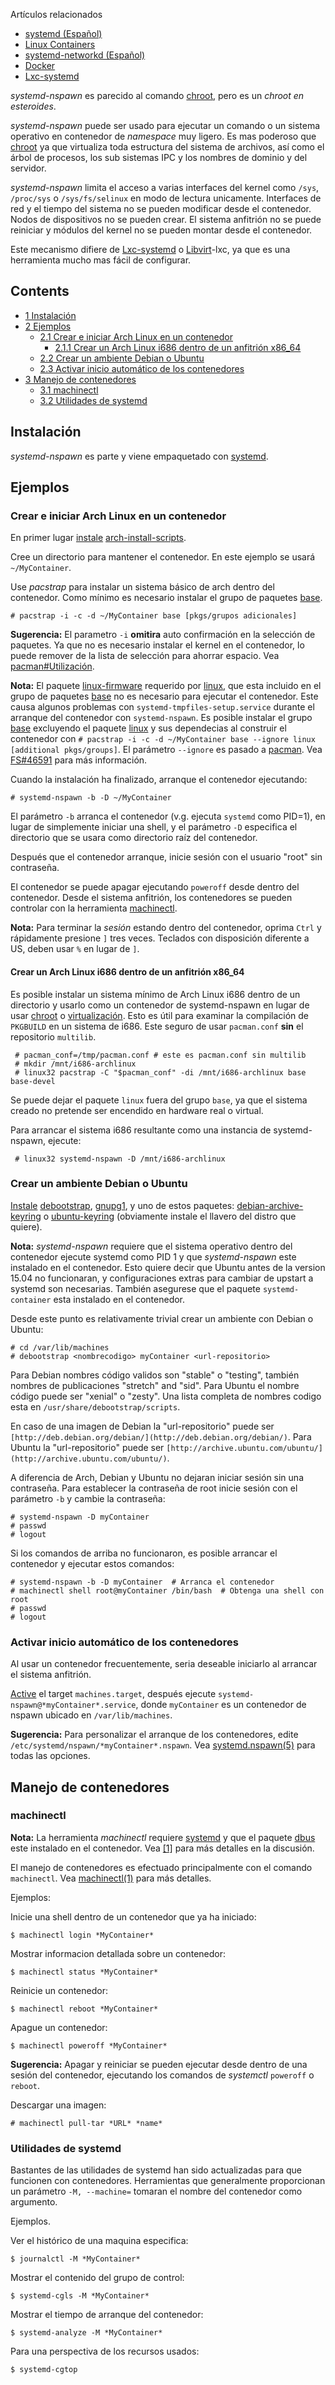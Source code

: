 Artículos relacionados

*   [systemd (Español)](/index.php/Systemd_(Espa%C3%B1ol) "Systemd (Español)")
*   [Linux Containers](/index.php/Linux_Containers "Linux Containers")
*   [systemd-networkd (Español)](/index.php/Systemd-networkd_(Espa%C3%B1ol) "Systemd-networkd (Español)")
*   [Docker](/index.php/Docker "Docker")
*   [Lxc-systemd](/index.php/Lxc-systemd "Lxc-systemd")

*systemd-nspawn* es parecido al comando [chroot](/index.php/Change_root_(Espa%C3%B1ol) "Change root (Español)"), pero es un *chroot en esteroides*.

*systemd-nspawn* puede ser usado para ejecutar un comando o un sistema operativo en contenedor de *namespace* muy ligero. Es mas poderoso que [chroot](/index.php/Change_root_(Espa%C3%B1ol) "Change root (Español)") ya que virtualiza toda estructura del sistema de archivos, así como el árbol de procesos, los sub sistemas IPC y los nombres de dominio y del servidor.

*systemd-nspawn* limita el acceso a varias interfaces del kernel como `/sys`, `/proc/sys` o `/sys/fs/selinux` en modo de lectura unicamente. Interfaces de red y el tiempo del sistema no se pueden modificar desde el contenedor. Nodos de dispositivos no se pueden crear. El sistema anfitrión no se puede reiniciar y módulos del kernel no se pueden montar desde el contenedor.

Este mecanismo difiere de [Lxc-systemd](/index.php/Lxc-systemd "Lxc-systemd") o [Libvirt](/index.php/Libvirt "Libvirt")-lxc, ya que es una herramienta mucho mas fácil de configurar.

## Contents

*   [1 Instalación](#Instalación)
*   [2 Ejemplos](#Ejemplos)
    *   [2.1 Crear e iniciar Arch Linux en un contenedor](#Crear_e_iniciar_Arch_Linux_en_un_contenedor)
        *   [2.1.1 Crear un Arch Linux i686 dentro de un anfitrión x86_64](#Crear_un_Arch_Linux_i686_dentro_de_un_anfitrión_x86_64)
    *   [2.2 Crear un ambiente Debian o Ubuntu](#Crear_un_ambiente_Debian_o_Ubuntu)
    *   [2.3 Activar inicio automático de los contenedores](#Activar_inicio_automático_de_los_contenedores)
*   [3 Manejo de contenedores](#Manejo_de_contenedores)
    *   [3.1 machinectl](#machinectl)
    *   [3.2 Utilidades de systemd](#Utilidades_de_systemd)

## Instalación

*systemd-nspawn* es parte y viene empaquetado con [systemd](https://www.archlinux.org/packages/?name=systemd).

## Ejemplos

### Crear e iniciar Arch Linux en un contenedor

En primer lugar [instale](/index.php/Help:Reading_(Espa%C3%B1ol)#Instalación_de_paquetes "Help:Reading (Español)") [arch-install-scripts](https://www.archlinux.org/packages/?name=arch-install-scripts).

Cree un directorio para mantener el contenedor. En este ejemplo se usará `~/MyContainer`.

Use *pacstrap* para instalar un sistema básico de arch dentro del contenedor. Como mínimo es necesario instalar el grupo de paquetes [base](https://www.archlinux.org/groups/x86_64/base/).

```
# pacstrap -i -c -d ~/MyContainer base [pkgs/grupos adicionales]

```

**Sugerencia:** El parametro `-i` **omitira** auto confirmación en la selección de paquetes. Ya que no es necesario instalar el kernel en el contenedor, lo puede remover de la lista de selección para ahorrar espacio. Vea [pacman#Utilización](/index.php/Pacman_(Espa%C3%B1ol)#Utilización "Pacman (Español)").

**Nota:** El paquete [linux-firmware](https://www.archlinux.org/packages/?name=linux-firmware) requerido por [linux](https://www.archlinux.org/packages/?name=linux), que esta incluido en el grupo de paquetes [base](https://www.archlinux.org/groups/x86_64/base/) no es necesario para ejecutar el contenedor. Este causa algunos problemas con `systemd-tmpfiles-setup.service` durante el arranque del contenedor con `systemd-nspawn`. Es posible instalar el grupo [base](https://www.archlinux.org/groups/x86_64/base/) excluyendo el paquete [linux](https://www.archlinux.org/packages/?name=linux) y sus dependecias al construir el contenedor con `# pacstrap -i -c -d ~/MyContainer base --ignore linux [additional pkgs/groups]`. El parámetro `--ignore` es pasado a [pacman](https://www.archlinux.org/packages/?name=pacman). Vea [FS#46591](https://bugs.archlinux.org/task/46591) para más información.

Cuando la instalación ha finalizado, arranque el contenedor ejecutando:

```
# systemd-nspawn -b -D ~/MyContainer

```

El parámetro `-b` arranca el contenedor (v.g. ejecuta `systemd` como PID=1), en lugar de simplemente iniciar una shell, y el parámetro `-D` especifica el directorio que se usara como directorio raíz del contenedor.

Después que el contenedor arranque, inicie sesión con el usuario "root" sin contraseña.

El contenedor se puede apagar ejecutando `poweroff` desde dentro del contenedor. Desde el sistema anfitrión, los contenedores se pueden controlar con la herramienta [machinectl](#machinectl).

**Nota:** Para terminar la *sesión* estando dentro del contenedor, oprima `Ctrl` y rápidamente presione `]` tres veces. Teclados con disposición diferente a US, deben usar `%` en lugar de `]`.

#### Crear un Arch Linux i686 dentro de un anfitrión x86_64

Es posible instalar un sistema mínimo de Arch Linux i686 dentro de un directorio y usarlo como un contenedor de systemd-nspawn en lugar de usar [chroot](/index.php/Change_root_(Espa%C3%B1ol) "Change root (Español)") o [virtualización](/index.php/Virtualization "Virtualization"). Esto es útil para examinar la compilación de `PKGBUILD` en un sistema de i686\. Este seguro de usar `pacman.conf` **sin** el repositorio `multilib`.

```
 # pacman_conf=/tmp/pacman.conf # este es pacman.conf sin multilib
 # mkdir /mnt/i686-archlinux
 # linux32 pacstrap -C "$pacman_conf" -di /mnt/i686-archlinux base base-devel

```

Se puede dejar el paquete `linux` fuera del grupo `base`, ya que el sistema creado no pretende ser encendido en hardware real o virtual.

Para arrancar el sistema i686 resultante como una instancia de systemd-nspawn, ejecute:

```
 # linux32 systemd-nspawn -D /mnt/i686-archlinux

```

### Crear un ambiente Debian o Ubuntu

[Instale](/index.php/Help:Reading_(Espa%C3%B1ol)#Instalación_de_paquetes "Help:Reading (Español)") [debootstrap](https://www.archlinux.org/packages/?name=debootstrap), [gnupg1](https://aur.archlinux.org/packages/gnupg1/), y uno de estos paquetes: [debian-archive-keyring](https://www.archlinux.org/packages/?name=debian-archive-keyring) o [ubuntu-keyring](https://www.archlinux.org/packages/?name=ubuntu-keyring) (obviamente instale el llavero del distro que quiere).

**Nota:** *systemd-nspawn* requiere que el sistema operativo dentro del contenedor ejecute systemd como PID 1 y que *systemd-nspawn* este instalado en el contenedor. Esto quiere decir que Ubuntu antes de la version 15.04 no funcionaran, y configuraciones extras para cambiar de upstart a systemd son necesarias. También asegurese que el paquete `systemd-container` esta instalado en el contenedor.

Desde este punto es relativamente trivial crear un ambiente con Debian o Ubuntu:

```
# cd /var/lib/machines
# debootstrap <nombrecodigo> myContainer <url-repositorio>

```

Para Debian nombres código validos son "stable" o "testing", también nombres de publicaciones "stretch" and "sid". Para Ubuntu el nombre código puede ser "xenial" o "zesty". Una lista completa de nombres codigo esta en `/usr/share/debootstrap/scripts`.

En caso de una imagen de Debian la "url-repositorio" puede ser `[http://deb.debian.org/debian/](http://deb.debian.org/debian/)`. Para Ubuntu la "url-repositorio" puede ser `[http://archive.ubuntu.com/ubuntu/](http://archive.ubuntu.com/ubuntu/)`.

A diferencia de Arch, Debian y Ubuntu no dejaran iniciar sesión sin una contraseña. Para establecer la contraseña de root inicie sesión con el parámetro `-b` y cambie la contraseña:

```
# systemd-nspawn -D myContainer
# passwd
# logout

```

Si los comandos de arriba no funcionaron, es posible arrancar el contenedor y ejecutar estos comandos:

```
# systemd-nspawn -b -D myContainer  # Arranca el contenedor
# machinectl shell root@myContainer /bin/bash  # Obtenga una shell con root
# passwd
# logout

```

### Activar inicio automático de los contenedores

Al usar un contenedor frecuentemente, seria deseable iniciarlo al arrancar el sistema anfitrión.

[Active](/index.php/Systemd_(Espa%C3%B1ol)#Utilizar_las_unidades "Systemd (Español)") el target `machines.target`, después ejecute `systemd-nspawn@*myContainer*.service`, donde `myContainer` es un contenedor de nspawn ubicado en `/var/lib/machines`.

**Sugerencia:** Para personalizar el arranque de los contenedores, edite `/etc/systemd/nspawn/*myContainer*.nspawn`. Vea [systemd.nspawn(5)](https://jlk.fjfi.cvut.cz/arch/manpages/man/systemd.nspawn.5) para todas las opciones.

## Manejo de contenedores

### machinectl

**Nota:** La herramienta *machinectl* requiere [systemd](/index.php/Systemd_(Espa%C3%B1ol) "Systemd (Español)") y que el paquete [dbus](https://www.archlinux.org/packages/?name=dbus) este instalado en el contenedor. Vea [[1]](https://github.com/systemd/systemd/issues/685) para más detalles en la discusión.

El manejo de contenedores es efectuado principalmente con el comando `machinectl`. Vea [machinectl(1)](https://jlk.fjfi.cvut.cz/arch/manpages/man/machinectl.1) para más detalles.

Ejemplos:

Inicie una shell dentro de un contenedor que ya ha iniciado:

```
$ machinectl login *MyContainer*

```

Mostrar informacion detallada sobre un contenedor:

```
$ machinectl status *MyContainer*

```

Reinicie un contenedor:

```
$ machinectl reboot *MyContainer*

```

Apague un contenedor:

```
$ machinectl poweroff *MyContainer*

```

**Sugerencia:** Apagar y reiniciar se pueden ejecutar desde dentro de una sesión del contenedor, ejecutando los comandos de *systemctl* `poweroff` o `reboot`.

Descargar una imagen:

```
# machinectl pull-tar *URL* *name*

```

### Utilidades de systemd

Bastantes de las utilidades de systemd han sido actualizadas para que funcionen con contenedores. Herramientas que generalmente proporcionan un parámetro `-M, --machine=` tomaran el nombre del contenedor como argumento.

Ejemplos.

Ver el histórico de una maquina especifica:

```
$ journalctl -M *MyContainer*

```

Mostrar el contenido del grupo de control:

```
$ systemd-cgls -M *MyContainer*

```

Mostrar el tiempo de arranque del contenedor:

```
$ systemd-analyze -M *MyContainer*

```

Para una perspectiva de los recursos usados:

```
$ systemd-cgtop

```